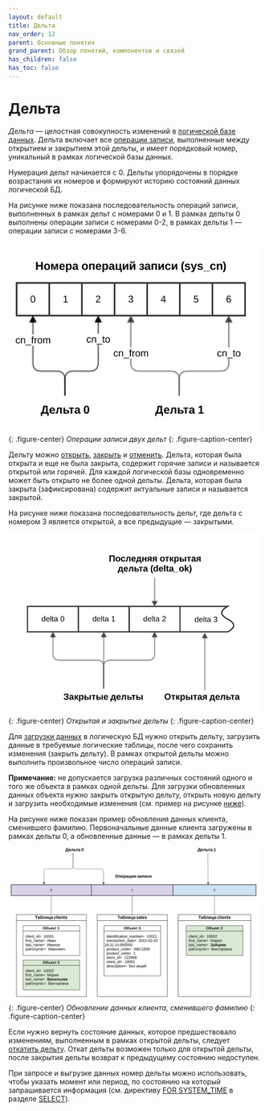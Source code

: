 ```yaml
---
layout: default
title: Дельта
nav_order: 12
parent: Основные понятия
grand_parent: Обзор понятий, компонентов и связей
has_children: false
has_toc: false
---
```


# Дельта

_Дельта_ — целостная совокупность изменений в [логической базе данных](../Логическая_база_данных/Логическая_база_данных.md). 
Дельта включает все [операции записи](../Операция_записи/Операция_записи.md), 
выполненные между открытием и закрытием этой дельты, и имеет порядковый номер, уникальный в рамках 
логической базы данных.

Нумерация дельт начинается с 0. Дельты упорядочены в порядке возрастания их номеров и формируют историю 
состояний данных логической БД.

На рисунке ниже показана последовательность операций записи, выполненных в рамках дельт с номерами 0 и 1. 
В рамках дельты 0 выполнены операции записи с номерами 0-2, в рамках дельты 1 — операции записи с номерами 3-6.

![](Операции_в_дельте.svg)
{: .figure-center}
*Операции записи двух дельт*
{: .figure-caption-center}

Дельту можно [открыть](../../../Справочная_информация/Запросы_SQLplus/BEGIN_DELTA/BEGIN_DELTA.md), 
[закрыть](../../../Справочная_информация/Запросы_SQLplus/COMMIT_DELTA/COMMIT_DELTA.md) и 
[отменить](../../../Справочная_информация/Запросы_SQLplus/ROLLBACK_DELTA/ROLLBACK_DELTA.md). 
Дельта, которая была открыта и еще не была закрыта, содержит горячие записи и называется открытой 
или горячей. Для каждой логической базы одновременно может быть открыто не более одной дельты. 
Дельта, которая была закрыта (зафиксирована) содержит актуальные записи и называется закрытой.

На рисунке ниже показана последовательность дельт, где дельта с номером 3 является открытой, а все 
предыдущие — закрытыми.

![](Типы_дельт.svg)
{: .figure-center}
*Открытая и закрытые дельты*
{: .figure-caption-center}

Для [загрузки данных](../../../Работа_с_системой/Загрузка_данных/Загрузка_данных.md) 
в логическую БД нужно открыть дельту, загрузить данные в требуемые логические таблицы, 
после чего сохранить изменения (закрыть дельту). В рамках открытой дельты можно выполнить 
произвольное число операций записи.

**Примечание:** не допускается загрузка различных состояний одного и того же объекта 
в рамках одной дельты. Для загрузки обновленных данных объекта нужно закрыть открытую дельту, открыть 
новую дельту и загрузить необходимые изменения (см. пример на рисунке [ниже](#img_data_update)).

На рисунке ниже показан пример обновления данных клиента, сменившего фамилию. Первоначальные данные 
клиента загружены в рамках дельты 0, а обновленные данные — в рамках дельты 1.

<a id="img_data_update"></a>
![](Обновление_данных.svg)
{: .figure-center}
*Обновление данных клиента, сменившего фамилию*
{: .figure-caption-center}

Если нужно вернуть состояние данных, которое предшествовало изменениям, выполненным в рамках открытой 
дельты, следует [откатить дельту](../../../Справочная_информация/Запросы_SQLplus/ROLLBACK_DELTA/ROLLBACK_DELTA.md). 
Откат дельты возможен только для открытой дельты, после закрытия дельты возврат к предыдущему состоянию 
недоступен.

При запросе и выгрузке данных номер дельты можно использовать, чтобы указать момент или период, 
по состоянию на который запрашивается информация (см. директиву [FOR SYSTEM_TIME](../../../Справочная_информация/Запросы_SQLplus/SELECT/SELECT.md#sect_for_system_time) 
в разделе [SELECT](../../../Справочная_информация/Запросы_SQLplus/SELECT/SELECT.md)).